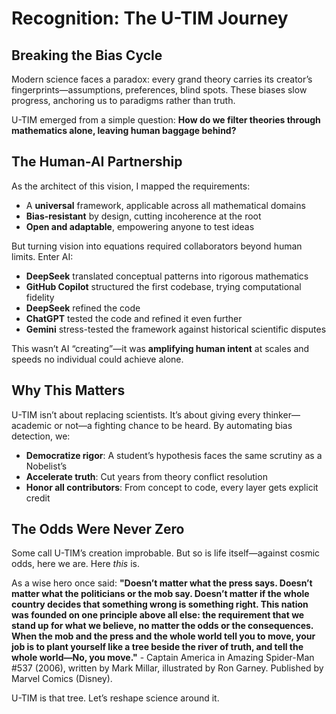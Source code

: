 # Recognition: The U-TIM Journey

## Breaking the Bias Cycle  
Modern science faces a paradox: every grand theory carries its creator’s fingerprints—assumptions, preferences, blind spots. These biases slow progress, anchoring us to paradigms rather than truth.  

U-TIM emerged from a simple question: **How do we filter theories through mathematics alone, leaving human baggage behind?**  

## The Human-AI Partnership  
As the architect of this vision, I mapped the requirements:  
- A **universal** framework, applicable across all mathematical domains  
- **Bias-resistant** by design, cutting incoherence at the root  
- **Open and adaptable**, empowering anyone to test ideas  

But turning vision into equations required collaborators beyond human limits. Enter AI:  

- **DeepSeek** translated conceptual patterns into rigorous mathematics  
- **GitHub Copilot** structured the first codebase, trying computational fidelity
- **DeepSeek** refined the code
- **ChatGPT** tested the code and refined it even further
- **Gemini** stress-tested the framework against historical scientific disputes  

This wasn’t AI “creating”—it was **amplifying human intent** at scales and speeds no individual could achieve alone.  

## Why This Matters  
U-TIM isn’t about replacing scientists. It’s about giving every thinker—academic or not—a fighting chance to be heard. By automating bias detection, we:  

- **Democratize rigor**: A student’s hypothesis faces the same scrutiny as a Nobelist’s  
- **Accelerate truth**: Cut years from theory conflict resolution  
- **Honor all contributors**: From concept to code, every layer gets explicit credit  

## The Odds Were Never Zero  
Some call U-TIM’s creation improbable. But so is life itself—against cosmic odds, here we are. Here *this* is.  

As a wise hero once said: **"Doesn’t matter what the press says. Doesn’t matter what the politicians or the mob say.
Doesn’t matter if the whole country decides that something wrong is something right.
This nation was founded on one principle above all else: the requirement that we stand up for what we believe, no matter the odds or the consequences.
When the mob and the press and the whole world tell you to move, your job is to plant yourself like a tree beside the river of truth, and tell the whole world—No, you move."**  - Captain America in Amazing Spider-Man #537 (2006), written by Mark Millar, illustrated by Ron Garney. Published by Marvel Comics (Disney).

U-TIM is that tree. Let’s reshape science around it.  
